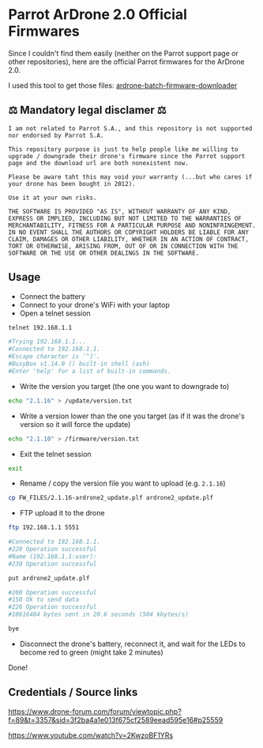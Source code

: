 # Parrot ArDrone 2.0 Official Firmwares

Since I couldn't find them easily (neither on the Parrot support page or other repositories), here are the official Parrot firmwares for the ArDrone 2.0.

I used this tool to get those files: [ardrone-batch-firmware-downloader](https://github.com/rascafr/ardrone-batch-firmware-downloader)

## ⚖️ Mandatory legal disclamer ⚖️

```
I am not related to Parrot S.A., and this repository is not supported nor endorsed by Parrot S.A.

This repository purpose is just to help people like me willing to upgrade / downgrade their drone's firmware since the Parrot support page and the download url are both nonexistent now.

Please be aware taht this may void your warranty (...but who cares if your drone has been bought in 2012). 

Use it at your own risks.

THE SOFTWARE IS PROVIDED "AS IS", WITHOUT WARRANTY OF ANY KIND, EXPRESS OR IMPLIED, INCLUDING BUT NOT LIMITED TO THE WARRANTIES OF MERCHANTABILITY, FITNESS FOR A PARTICULAR PURPOSE AND NONINFRINGEMENT. IN NO EVENT SHALL THE AUTHORS OR COPYRIGHT HOLDERS BE LIABLE FOR ANY CLAIM, DAMAGES OR OTHER LIABILITY, WHETHER IN AN ACTION OF CONTRACT, TORT OR OTHERWISE, ARISING FROM, OUT OF OR IN CONNECTION WITH THE SOFTWARE OR THE USE OR OTHER DEALINGS IN THE SOFTWARE.
```

## Usage

- Connect the battery
- Connect to your drone's WiFi with your laptop
- Open a telnet session

```bash
telnet 192.168.1.1

#Trying 192.168.1.1...
#Connected to 192.168.1.1.
#Escape character is '^]'.
#BusyBox v1.14.0 () built-in shell (ash)
#Enter 'help' for a list of built-in commands.
```

- Write the version you target (the one you want to downgrade to)

```bash
echo "2.1.16" > /update/version.txt
```

- Write a version lower than the one you target (as if it was the drone's version so it will force the update)

```bash
echo "2.1.10" > /firmware/version.txt
```

- Exit the telnet session

```bash
exit
```

- Rename / copy the version file you want to upload (e.g. `2.1.16`)

```bash
cp FW_FILES/2.1.16-ardrone2_update.plf ardrone2_update.plf
```

- FTP upload it to the drone

```bash
ftp 192.168.1.1 5551

#Connected to 192.168.1.1.
#220 Operation successful
#Name (192.168.1.1:user):
#230 Operation successful

put ardrone2_update.plf

#200 Operation successful
#150 Ok to send data
#226 Operation successful
#10616484 bytes sent in 20.6 seconds (504 kbytes/s)

bye
```

- Disconnect the drone's battery, reconnect it, and wait for the LEDs to become red to green (might take 2 minutes)

Done!

## Credentials / Source links

https://www.drone-forum.com/forum/viewtopic.php?f=89&t=3357&sid=3f2ba4a1e013f675cf2589eead595e16#p25559

https://www.youtube.com/watch?v=2KwzoBF1YRs